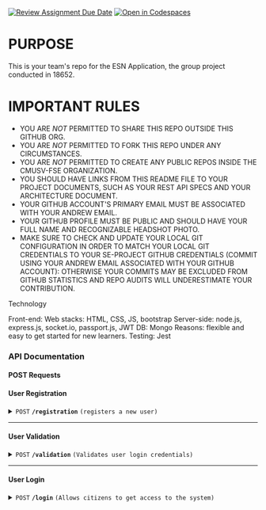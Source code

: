 [![Review Assignment Due Date](https://classroom.github.com/assets/deadline-readme-button-24ddc0f5d75046c5622901739e7c5dd533143b0c8e959d652212380cedb1ea36.svg)](https://classroom.github.com/a/Yf9tAXk0)
[![Open in Codespaces](https://classroom.github.com/assets/launch-codespace-7f7980b617ed060a017424585567c406b6ee15c891e84e1186181d67ecf80aa0.svg)](https://classroom.github.com/open-in-codespaces?assignment_repo_id=13462505)

# PURPOSE

This is your team's repo for the ESN Application, the group project conducted in 18652.

# IMPORTANT RULES

- YOU ARE *NOT* PERMITTED TO SHARE THIS REPO OUTSIDE THIS GITHUB ORG.
- YOU ARE *NOT* PERMITTED TO FORK THIS REPO UNDER ANY CIRCUMSTANCES.
- YOU ARE *NOT* PERMITTED TO CREATE ANY PUBLIC REPOS INSIDE THE CMUSV-FSE ORGANIZATION.
- YOU SHOULD HAVE LINKS FROM THIS README FILE TO YOUR PROJECT DOCUMENTS, SUCH AS YOUR REST API SPECS AND YOUR ARCHITECTURE DOCUMENT.
- YOUR GITHUB ACCOUNT'S PRIMARY EMAIL MUST BE ASSOCIATED WITH YOUR ANDREW EMAIL.
- YOUR GITHUB PROFILE MUST BE PUBLIC AND SHOULD HAVE YOUR FULL NAME AND RECOGNIZABLE HEADSHOT PHOTO.
- MAKE SURE TO CHECK AND UPDATE YOUR LOCAL GIT CONFIGURATION IN ORDER TO MATCH YOUR LOCAL GIT CREDENTIALS TO YOUR SE-PROJECT GITHUB CREDENTIALS (COMMIT USING YOUR ANDREW EMAIL ASSOCIATED WITH YOUR GITHUB ACCOUNT): OTHERWISE YOUR COMMITS MAY BE EXCLUDED FROM GITHUB STATISTICS AND REPO AUDITS WILL UNDERESTIMATE YOUR CONTRIBUTION.

Technology

Front-end: Web stacks: HTML, CSS, JS, bootstrap
Server-side: node.js, express.js, socket.io, passport.js, JWT
DB: Mongo
Reasons: flexible and easy to get started for new learners.
Testing: Jest

### API Documentation

#### POST Requests

#### User Registration

<details>
 <summary><code>POST</code> <code><b>/registration</b></code> <code>(registers a new user)</code></summary>

##### Parameters

> | name      | type       | data type | description                      |
> |-----------|------------|-----------|----------------------------------|
> | `username`| required   | string    | Username of the new user         |
> | `password`| required   | string    | Password for the new user account|
> | `status`  | optional   | string    | Status of the new user           |
> | `role`    | optional   | string    | Role assigned to the new user    |

##### Responses

> | http code | content-type              | response                                            |
> |-----------|---------------------------|-----------------------------------------------------|
> | `201`     | `text/html; charset=utf-8`| `User registered successfully`                      |
> | `500`     | `text/plain;charset=UTF-8`| `Error registering new user`                        |

</details>

---

#### User Validation

<details>
 <summary><code>POST</code> <code><b>/validation</b></code> <code>(Validates user login credentials)</code></summary>

##### Parameters

> | name      | type      | data type | description                 |
> |-----------|-----------|-----------|-----------------------------|
> | username  | required  | string    | User's unique username      |
> | password  | required  | string    | User's password             |

##### Responses

> | http code | content-type                 | response                                 |
> |-----------|------------------------------|------------------------------------------|
> | `200`     | `text/plain;charset=UTF-8`   | `Ready for login`                        |
> | `201`     | `text/plain;charset=UTF-8`   | `New Account`                            |
> | `409`     | `text/plain;charset=UTF-8`   | `Incorrect password`                     |
> | `500`     | `text/plain;charset=UTF-8`   | `Error validating new user`              |

</details>

---

#### User Login

<details>
 <summary><code>POST</code> <code><b>/login</b></code> <code>(Allows citizens to get access to the system)</code></summary>

##### Parameters

> | name      | type      | data type | description                 |
> |-----------|-----------|-----------|-----------------------------|
> | username  | required  | string    | User's unique username      |
> | password  | required  | string    | User's password             |

##### Responses

> | http code | content-type                 | response                                      |
> |-----------|------------------------------|-----------------------------------------------|
> | `200`     | `application/json`           | `{ "token": "jwt_token"}` |
> | `401`     | `application/json`           | `{"error": "Invalid credentials"}` |
> | `500`     | `application/json`           | `{"error": "Internal server error"}` |

---

#### User Logout

<details>
 <summary><code>POST</code> <code><b>/logout</b></code> <code>(Allows citizens to logout the system)</code></summary>

##### Parameters

> | name      | type      | data type | description                 |
> |-----------|-----------|-----------|-----------------------------|

##### Responses

> | http code | content-type                 | response                                      |
> |-----------|------------------------------|-----------------------------------------------|
> | `200`     | `application/json`           | `{ "token": "jwt_token"}` |
> | `401`     | `application/json`           | `{"error": "Invalid credentials"}` |
> | `500`     | `application/json`           | `{"error": "Internal server error"}` |

---

#### New Post

<details>
 <summary><code>POST</code> <code><b>/newPost</b></code> <code>(Allows citizens to post new message to the system)</code></summary>

##### Parameters

> | name      | type      | data type | description                 |
> |-----------|-----------|-----------|-----------------------------|
> | username  | required  | string    | User's unique username      |
> | content   | required  | string    | User's post content         |
> | timeStamp | required  | Date      | time when posting           |

##### Responses

> | http code | content-type                 | response                                      |
> |-----------|------------------------------|-----------------------------------------------|
> | `200`     | `text/plain;charset=UTF-8`   | `post successfully`                           |                         
> | `500`     | `text/plain;charset=UTF-8`   | `Internal server error`                       |

---
#### All Messages

<details>
 <summary><code>GET</code> <code><b>/allMessages</b></code> <code>(Allows citizens to get all the previous messages)</code></summary>

##### Parameters


##### Responses

> | http code | content-type                 | response                                      |
> |-----------|------------------------------|-----------------------------------------------|
> | `200`     | `text/plain;charset=UTF-8`   | `get messages successfully`                   |                         
> | `500`     | `text/plain;charset=UTF-8`   | `Internal server error`                       |

---
